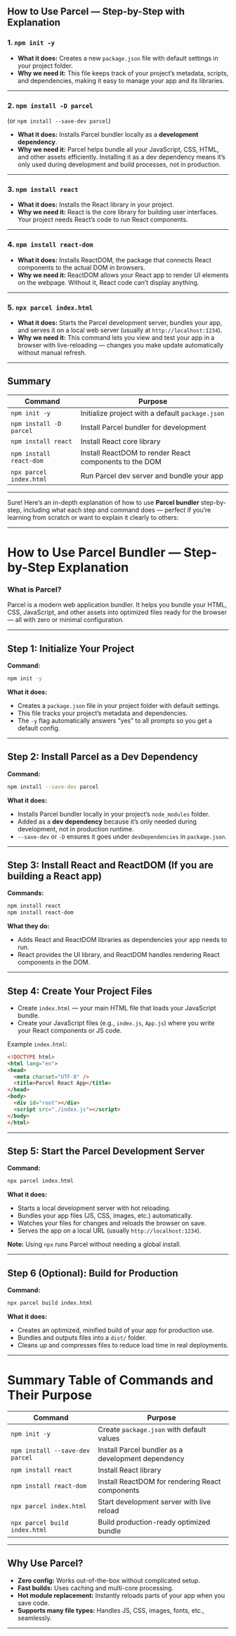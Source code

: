 
## How to Use Parcel — Step-by-Step with Explanation

### 1. `npm init -y`

* **What it does:**
  Creates a new `package.json` file with default settings in your project folder.
* **Why we need it:**
  This file keeps track of your project’s metadata, scripts, and dependencies, making it easy to manage your app and its libraries.

---

### 2. `npm install -D parcel`

(or `npm install --save-dev parcel`)

* **What it does:**
  Installs Parcel bundler locally as a **development dependency**.
* **Why we need it:**
  Parcel helps bundle all your JavaScript, CSS, HTML, and other assets efficiently. Installing it as a dev dependency means it’s only used during development and build processes, not in production.

---

### 3. `npm install react`

* **What it does:**
  Installs the React library in your project.
* **Why we need it:**
  React is the core library for building user interfaces. Your project needs React’s code to run React components.

---

### 4. `npm install react-dom`

* **What it does:**
  Installs ReactDOM, the package that connects React components to the actual DOM in browsers.
* **Why we need it:**
  ReactDOM allows your React app to render UI elements on the webpage. Without it, React code can’t display anything.

---

### 5. `npx parcel index.html`

* **What it does:**
  Starts the Parcel development server, bundles your app, and serves it on a local web server (usually at `http://localhost:1234`).
* **Why we need it:**
  This command lets you view and test your app in a browser with live-reloading — changes you make update automatically without manual refresh.

---

## Summary

| Command                 | Purpose                                                |
| ----------------------- | ------------------------------------------------------ |
| `npm init -y`           | Initialize project with a default `package.json`       |
| `npm install -D parcel` | Install Parcel bundler for development                 |
| `npm install react`     | Install React core library                             |
| `npm install react-dom` | Install ReactDOM to render React components to the DOM |
| `npx parcel index.html` | Run Parcel dev server and bundle your app              |

---

















Sure! Here’s an in-depth explanation of how to use **Parcel bundler** step-by-step, including what each step and command does — perfect if you’re learning from scratch or want to explain it clearly to others:

---

# How to Use Parcel Bundler — Step-by-Step Explanation

### What is Parcel?

Parcel is a modern web application bundler. It helps you bundle your HTML, CSS, JavaScript, and other assets into optimized files ready for the browser — all with zero or minimal configuration.

---

## Step 1: Initialize Your Project

**Command:**

```bash
npm init -y
```

**What it does:**

* Creates a `package.json` file in your project folder with default settings.
* This file tracks your project’s metadata and dependencies.
* The `-y` flag automatically answers “yes” to all prompts so you get a default config.

---

## Step 2: Install Parcel as a Dev Dependency

**Command:**

```bash
npm install --save-dev parcel
```

**What it does:**

* Installs Parcel bundler locally in your project’s `node_modules` folder.
* Added as a **dev dependency** because it’s only needed during development, not in production runtime.
* `--save-dev` or `-D` ensures it goes under `devDependencies` in `package.json`.

---

## Step 3: Install React and ReactDOM (If you are building a React app)

**Commands:**

```bash
npm install react
npm install react-dom
```

**What they do:**

* Adds React and ReactDOM libraries as dependencies your app needs to run.
* React provides the UI library, and ReactDOM handles rendering React components in the DOM.

---

## Step 4: Create Your Project Files

* Create `index.html` — your main HTML file that loads your JavaScript bundle.
* Create your JavaScript files (e.g., `index.js`, `App.js`) where you write your React components or JS code.

Example `index.html`:

```html
<!DOCTYPE html>
<html lang="en">
<head>
  <meta charset="UTF-8" />
  <title>Parcel React App</title>
</head>
<body>
  <div id="root"></div>
  <script src="./index.js"></script>
</body>
</html>
```

---

## Step 5: Start the Parcel Development Server

**Command:**

```bash
npx parcel index.html
```

**What it does:**

* Starts a local development server with hot reloading.
* Bundles your app files (JS, CSS, images, etc.) automatically.
* Watches your files for changes and reloads the browser on save.
* Serves the app on a local URL (usually `http://localhost:1234`).

**Note:** Using `npx` runs Parcel without needing a global install.

---

## Step 6 (Optional): Build for Production

**Command:**

```bash
npx parcel build index.html
```

**What it does:**

* Creates an optimized, minified build of your app for production use.
* Bundles and outputs files into a `dist/` folder.
* Cleans up and compresses files to reduce load time in real deployments.

---

# Summary Table of Commands and Their Purpose

| Command                         | Purpose                                            |
| ------------------------------- | -------------------------------------------------- |
| `npm init -y`                   | Create `package.json` with default values          |
| `npm install --save-dev parcel` | Install Parcel bundler as a development dependency |
| `npm install react`             | Install React library                              |
| `npm install react-dom`         | Install ReactDOM for rendering React components    |
| `npx parcel index.html`         | Start development server with live reload          |
| `npx parcel build index.html`   | Build production-ready optimized bundle            |

---

## Why Use Parcel?

* **Zero config:** Works out-of-the-box without complicated setup.
* **Fast builds:** Uses caching and multi-core processing.
* **Hot module replacement:** Instantly reloads parts of your app when you save code.
* **Supports many file types:** Handles JS, CSS, images, fonts, etc., seamlessly.

---